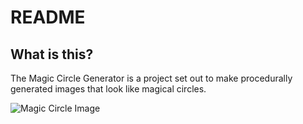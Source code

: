 # README #

## What is this? ##
The Magic Circle Generator is a project set out to make procedurally generated images that look like magical circles.

![Magic Circle Image](https://raw.githubusercontent.com/kinglegon/Magic-Circle-Generator/blob/master/Generator/MagicCircle.png)

